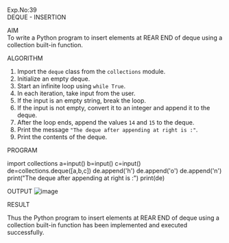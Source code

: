 Exp.No:39  
DEQUE - INSERTION

AIM  
To write a Python program to insert elements at REAR END of deque using a collection built-in function.

ALGORITHM  

1. Import the `deque` class from the `collections` module.  
2. Initialize an empty deque.  
3. Start an infinite loop using `while True`.  
4. In each iteration, take input from the user.  
5. If the input is an empty string, break the loop.  
6. If the input is not empty, convert it to an integer and append it to the deque.  
7. After the loop ends, append the values `14` and `15` to the deque.  
8. Print the message `"The deque after appending at right is :"`.  
9. Print the contents of the deque.  

PROGRAM  

import collections
a=input()
b=input()
c=input()
de=collections.deque([a,b,c])
de.append('h')
de.append('o')
de.append('n')
print("The deque after appending at right is :")
print(de)

OUTPUT
![image](https://github.com/user-attachments/assets/d4246a74-4397-4642-980a-59712aa11cf8)


RESULT

Thus the  Python program to insert elements at REAR END of deque using a collection built-in function has been implemented and executed successfully.
